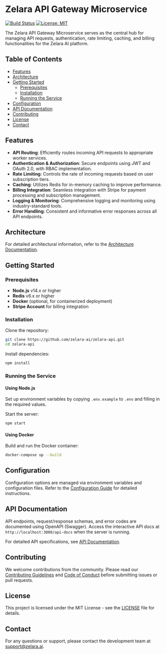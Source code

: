 # Zelara API Gateway Microservice

[![Build Status](https://github.com/zelara-ai/zelara-api/actions/workflows/ci-cd.yml/badge.svg)](https://github.com/zelara-ai/zelara-api/actions)
[![License: MIT](https://img.shields.io/badge/License-MIT-yellow.svg)](LICENSE)

The Zelara API Gateway Microservice serves as the central hub for managing API requests, authentication, rate limiting, caching, and billing functionalities for the Zelara AI platform.

## Table of Contents

- [Features](#features)
- [Architecture](#architecture)
- [Getting Started](#getting-started)
  - [Prerequisites](#prerequisites)
  - [Installation](#installation)
  - [Running the Service](#running-the-service)
- [Configuration](#configuration)
- [API Documentation](#api-documentation)
- [Contributing](#contributing)
- [License](#license)
- [Contact](#contact)

## Features

- **API Routing**: Efficiently routes incoming API requests to appropriate worker services.
- **Authentication & Authorization**: Secure endpoints using JWT and OAuth 2.0, with RBAC implementation.
- **Rate Limiting**: Controls the rate of incoming requests based on user subscription tiers.
- **Caching**: Utilizes Redis for in-memory caching to improve performance.
- **Billing Integration**: Seamless integration with Stripe for payment processing and subscription management.
- **Logging & Monitoring**: Comprehensive logging and monitoring using industry-standard tools.
- **Error Handling**: Consistent and informative error responses across all API endpoints.

## Architecture

For detailed architectural information, refer to the [Architecture Documentation](docs/architecture.md).

## Getting Started

### Prerequisites

- **Node.js** v14.x or higher
- **Redis** v6.x or higher
- **Docker** (optional, for containerized deployment)
- **Stripe Account** for billing integration

### Installation

Clone the repository:

```bash
git clone https://github.com/zelara-ai/zelara-api.git
cd zelara-api
```

Install dependencies:

```bash
npm install
```

### Running the Service

#### Using Node.js

Set up environment variables by copying `.env.example` to `.env` and filling in the required values.

Start the server:

```bash
npm start
```

#### Using Docker

Build and run the Docker container:

```bash
docker-compose up --build
```

## Configuration

Configuration options are managed via environment variables and configuration files. Refer to the [Configuration Guide](docs/deployment-guide.md#configuration) for detailed instructions.

## API Documentation

API endpoints, request/response schemas, and error codes are documented using OpenAPI (Swagger). Access the interactive API docs at `http://localhost:3000/api-docs` when the server is running.

For detailed API specifications, see [API Documentation](docs/api-specification.md).

## Contributing

We welcome contributions from the community. Please read our [Contributing Guidelines](CONTRIBUTING.md) and [Code of Conduct](CODE_OF_CONDUCT.md) before submitting issues or pull requests.

## License

This project is licensed under the MIT License - see the [LICENSE](LICENSE) file for details.

## Contact

For any questions or support, please contact the development team at [support@zelara.ai](mailto:support@zelara.ai).
